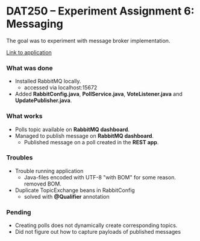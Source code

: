 # DAT250 – Experiment Assignment 6: Messaging

The goal was to experiment with message broker implementation.

[Link to application](https://github.com/599061/dat250springproject/tree/main/backend)

### What was done
- Installed RabbitMQ locally.
  - accessed via localhost:15672
- Added **RabbitConfig.java**, **PollService.java**, **VoteListener.java** and **UpdatePublisher.java**.

### What works
- Polls topic available on **RabbitMQ dashboard**.
- Managed to publish message on **RabbitMQ dashboard**.
  - Published message on a poll created in the **REST app**.

### Troubles
- Trouble running application
  - Java-files encoded with UTF-8 "with BOM" for some reason. removed BOM.
- Duplicate TopicExchange beans in RabbitConfig
  - solved with **@Qualifier** annotation

### Pending
- Creating polls does not dynamically create corresponding topics.
- Did not figure out how to capture payloads of published messages